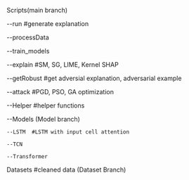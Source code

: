 
Scripts(main branch)

  --run  #generate explanation
  
  --processData  
  
  --train_models 
  
  --explain  #SM, SG, LIME, Kernel SHAP
  
  --getRobust  #get adversial explanation, adversarial example
  
  --attack  #PGD, PSO, GA optimization
  
  --Helper  #helper functions

  --Models (Model branch)
  
    --LSTM  #LSTM with input cell attention
    
    --TCN
    
    --Transformer
  
Datasets  #cleaned data (Dataset Branch)
